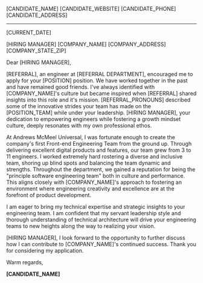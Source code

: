 [CANDIDATE_NAME]
[CANDIDATE_WEBSITE]
[CANDIDATE_PHONE]
[CANDIDATE_ADDRESS]

---
[CURRENT_DATE]

[HIRING MANAGER]
[COMPANY_NAME]
[COMPANY_ADDRESS]
[COMPANY_STATE_ZIP]

Dear [HIRING MANAGER],

[REFERRAL], an engineer at [REFERRAL DEPARTMENT], encouraged me to apply for your [POSITION] position.  We have worked together in the past and have remained good friends.  I've always identified with [COMPANY_NAME]'s culture but became inspired when [REFERRAL] shared insights into this role and it's mission. [REFERRAL_PRONOUNS] described some of the innovative strides your team has made on the [POSITION_TEAM] while under your leadership.  [HIRING MANAGER], your dedication to empowering engineers while fostering a growth mindset culture, deeply resonates with my own professional ethos.

At Andrews McMeel Universal, I was fortunate enough to create the company's first Front-end Engineering Team from the ground up.  Through delivering excellent digital products and features, our team grew from 3 to 11 engineers.  I worked extremely hard rostering a diverse and inclusive team, shoring up blind spots and balancing the team dynamic and strengths. Throughout the department, we gained a reputation for being the "principle software engineering team" both in culture and performance.  This aligns closely with [COMPANY_NAME]'s approach to fostering an environment where engineering creativity and excellence are at the forefront of product development.

I am eager to bring my technical expertise and strategic insights to your engineering team. I am confident that my servant leadership style and thorough understanding of technical architecture will drive your engineering teams to new heights along the way to realizing your vision.

[HIRING MANAGER], I look forward to the opportunity to further discuss how I can contribute to [COMPANY_NAME]'s continued success. Thank you for considering my application.

Warm regards,

**[CANDIDATE_NAME]**
